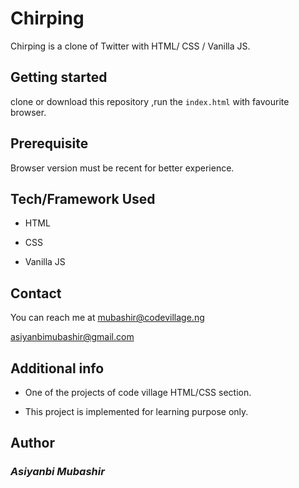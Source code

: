 # Chirping

Chirping is a clone of Twitter with HTML/ CSS / Vanilla JS.

## Getting started

clone or download this repository ,run the `index.html` with favourite browser.

## Prerequisite

Browser version must be recent for better experience.



## Tech/Framework Used

- HTML

- CSS

- Vanilla JS

## Contact

You can reach me at <mubashir@codevillage.ng>

<asiyanbimubashir@gmail.com>

## Additional info

- One of the projects of code village HTML/CSS section.

- This project is implemented for learning purpose only.

## Author

### _*Asiyanbi Mubashir*_